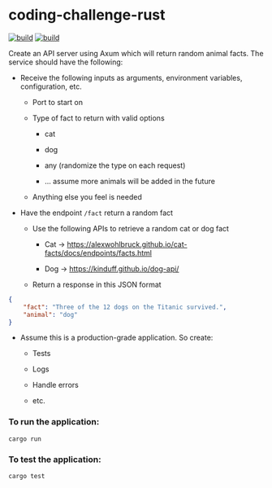 # coding-challenge-rust

[![build](https://github.com/Yukigeshiki/coding-challenge-rust/actions/workflows/ci.yml/badge.svg)](https://github.com/Yukigeshiki/coding-challenge-rust/actions/workflows/ci.yml) [![build](https://github.com/Yukigeshiki/coding-challenge-rust/actions/workflows/build.yml/badge.svg)](https://github.com/Yukigeshiki/coding-challenge-rust/actions/workflows/build.yml)

Create an API server using Axum which will return random animal facts. The service should have the following:

- Receive the following inputs as arguments, environment variables, configuration, etc.

  - Port to start on

  - Type of fact to return with valid options

    - cat

    - dog

    - any (randomize the type on each request)

    - … assume more animals will be added in the future

  - Anything else you feel is needed

- Have the endpoint `/fact` return a random fact

  - Use the following APIs to retrieve a random cat or dog fact

    - Cat → https://alexwohlbruck.github.io/cat-facts/docs/endpoints/facts.html

    - Dog → https://kinduff.github.io/dog-api/

  - Return a response in this JSON format

```json
{
    "fact": "Three of the 12 dogs on the Titanic survived.",
    "animal": "dog"
}
```
- Assume this is a production-grade application. So create:

  - Tests

  - Logs

  - Handle errors

  - etc.


### To run the application:

```
cargo run
```

### To test the application:

```
cargo test
```

